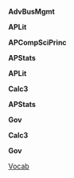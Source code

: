 
**AdvBusMgmt**

</a>


**APLit**

</a>


**APCompSciPrinc**


**APStats**


**APLit**

</a>


**Calc3**


**APStats**


**Gov**


**Calc3**

</a>



**Gov**

<a href="Gov/Vocab.html">Vocab</a>


